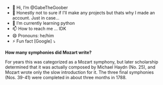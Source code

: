 - 👋 Hi, I’m @GabeTheGoober
- 👀 Honestly not to sure if I'll make any projects but thats why I made an account. Just in case...
- 🌱 I’m currently learning python
- 📫 How to reach me ... IDK
- 😄 Pronouns: he/him
- ⚡ Fun fact [Google] ⤵️
  
**How many symphonies did Mozart write?**
  
For years this was categorized as a Mozart symphony, but later
scholarship determined that it was actually composed by Michael Haydn (No. 25),
and Mozart wrote only the slow introduction for it. The three final symphonies
(Nos. 39-41) were completed in about three months in 1788.

<!---
GabeTheGoober/GabeTheGoober is a ✨ special ✨ repository because its `README.md` (this file) appears on your GitHub profile.
You can click the Preview link to take a look at your changes.
--->
